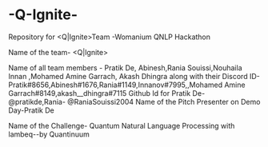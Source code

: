 # -Q-Ignite-
Repository for &lt;Q|Ignite>Team -Womanium QNLP Hackathon

Name of the team- <Q|Ignite>

Name of all team members - Pratik De, Abinesh,Rania Souissi,Nouhaila Innan ,Mohamed Amine Garrach, Akash Dhingra
along with their Discord ID-Pratik#8656,Abinesh#1676,Rania#1149,Innanov#7995,,Mohamed Amine Garrach#8149,akash__dhingra#7115
Github Id for Pratik De- @pratikde,Rania- @RaniaSouissi2004
Name of the Pitch Presenter on Demo Day-Pratik De 

Name of the Challenge- Quantum Natural Language Processing with lambeq--by Quantinuum
